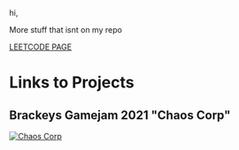hi, 

More stuff that isnt on my repo

[LEETCODE PAGE](https://leetcode.com/Mareczek1311/)

# Links to Projects

## Brackeys Gamejam 2021 "Chaos Corp"
[![Chaos Corp](https://img.itch.zone/aW1nLzY4NDgxMjQucG5n/315x250%23c/8qIKzN.png)](https://mareczek131.itch.io/chaos-corp)

